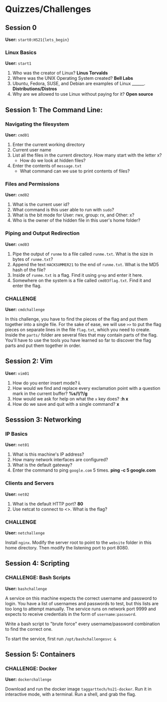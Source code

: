# Quizzes/Challenges

## Session 0

**User:** `start0:HS21{lets_begin}`

### Linux Basics

**User:** `start1`

1. Who was the creator of Linux? **Linus Torvalds**
2. Where was the UNIX Operating System created? **Bell Labs**
3. Ubuntu, Fedora, SUSE, and Debian are examples of Linux \_\_\_\_\_\_. **Distributions/Distros**
4. Why are we allowed to use Linux without paying for it? **Open source**

## Session 1: The Command Line:

### Navigating the filesystem

**User:** `cmd01`

1. Enter the current working directory
2. Current user name
3. List all the files in the current directory. How many start with the letter x?
    * How do we look at hidden files?
4. Enter the contents of `message.txt`
    * What command can we use to print contents of files? 

### Files and Permissions

**User:** `cmd02`

1. What is the current user id?
2. What command is this user able to run with `sudo`?
3. What is the bit mode for User: rwx, group: rx, and Other: x?
4. Who is the owner of the hidden file in this user's home folder? 

### Piping and Output Redirection

**User:** `cmd03`

1. Pipe the output of `runme` to a file called `runme.txt`. What is the size in bytes of `runme.txt`?
2. Append the text `HACKSUMMER21` to the end of `runme.txt`. What is the MD5 hash of the file?
3. Inside of `runme.txt` is a flag. Find it using `grep` and enter it here.
4. Somewhere on the system is a file called `cmd03flag.txt`. Find it and enter the flag.

### CHALLENGE

**User:** `cmdchallenge`

In this challenge, you have to find the pieces of the flag and put them together into a single file. For the sake of ease, we will use `>>` to put the flag pieces on separate lines in the file `flag.txt`, which you need to create. Inside the `parts/` folder are several files that may contain parts of the flag. You'll have to use the tools you have learned so far to discover the flag parts and put them together in order.

## Session 2: Vim

**User:** `vim01`

1. How do you enter insert mode? **i**.
2. How would we find and replace every exclamation point with a question mark in the current buffer? **%s/!/?/g**
3. How would we ask for help on what the `x` key does? **:h x**
4. How do we save and quit with a single command? **x**

## Sesssion 3: Networking

### IP Basics

**User:** `net01`

1. What is this machine's IP address?
2. How many network interfaces are configured?
3. What is the default gateway? 
4. Enter the command to ping `google.com` 5 times. **ping -c 5 google.com**

### Clients and Servers

**User:** `net02`

1. What is the default HTTP port? **80**
2. Use netcat to connect to <<URL>>. What is the flag?

### CHALLENGE

**User:** `netchallenge`

Install `nginx`. Modify the server root to point to the `website` folder in this home directory. Then modify the listening port to port 8080.

## Session 4: Scripting

### CHALLENGE: Bash Scripts

**User:** `bashchallenge`

A service on this machine expects the correct username and password to login. You have a list of usernames and passwords to test, but this lists are too long to attempt manually. The service runs on network port 9999 and expects to receive credentials in the form of `username:password`.

Write a bash script to "brute force" every username/password combination to find the correct one.

To start the service, first run `/opt/bashchallengesvc &`

## Session 5: Containers

### CHALLENGE: Docker

**User:** `dockerchallenge`

Download and run the docker image `taggarttech/hs21-docker`. Run it in interactive mode, with a terminal. Run a shell, and grab the flag.
